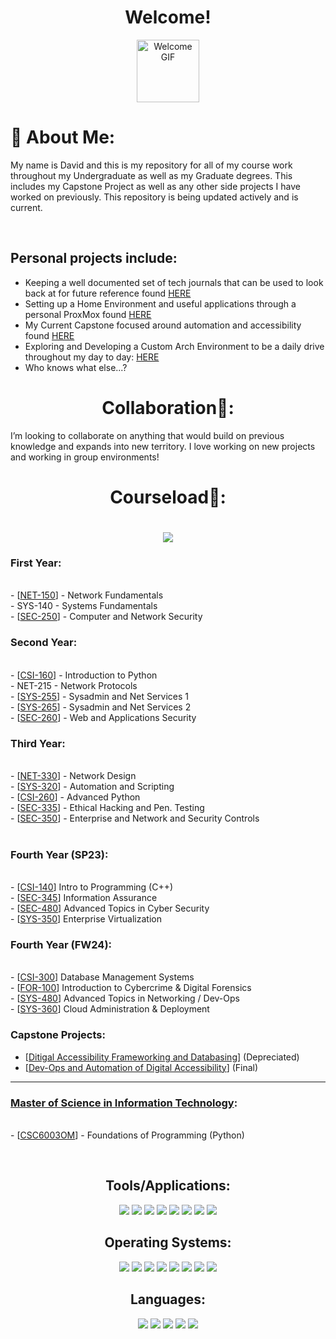 <div align="center">

# Welcome!
<img src="https://media.giphy.com/media/Bl6VoPv34mX2E/giphy.gif" alt="Welcome GIF" width="100">

</div>


  # 💫 About Me:

</div>

My name is David and this is my repository for all of my course work throughout my Undergraduate as well as my Graduate degrees. This includes my Capstone Project as well as any other side projects I have worked on previously. This repository is being updated actively and is current.  

<br>

## Personal projects include:
- Keeping a well documented set of tech journals that can be used to look back at for future reference found [HERE](https://github.com/dthomsen116/dthomsen116/edit/main/README.md#courseload)
- Setting up a Home Environment and useful applications through a personal ProxMox found [HERE](https://github.com/dthomsen116/Capstone23-24/wiki/Design-Project-1)
- My Current Capstone focused around automation and accessibility found [HERE](https://github.com/dthomsen116/AccessibilityAutomation)
- Exploring and Developing a Custom Arch Environment to be a daily drive throughout my day to day: [HERE](https://github.com/dthomsen116/DotFiles)
- Who knows what else...?


<div align="center">

  # Collaboration👯: 

</div>

I’m looking to collaborate on anything that would build on previous knowledge and expands into new territory. I love working on new projects and working in group environments!


<div align="center">

  # Courseload🌱:

  # ![](https://img.shields.io/badge/Maintained%3F-yes-green.svg)
  
</div>

<div>
 
  ### First Year:
  
  <br>- [[NET-150](https://github.com/dthomsen116/NET150/wiki)] - Network Fundamentals
  <br>- SYS-140 - Systems Fundamentals
  <br>- [[SEC-250](https://github.com/dthomsen116/SEC-250/tree/main)] - Computer and Network Security
  
  ### Second Year:
  
  <br>- [[CSI-160](https://github.com/dthomsen116/CSI-160/tree/main)] - Introduction to Python
  <br>- NET-215 - Network Protocols
  <br>- [[SYS-255](https://github.com/dthomsen116/SYS-255)] - Sysadmin and Net Services 1
  <br>- [[SYS-265](https://github.com/dthomsen116/SYS-265)] - Sysadmin and Net Services 2
  <br>- [[SEC-260](https://github.com/dthomsen116/SEC-260)] - Web and Applications Security
  
  ### Third Year:
  
  <br>- [[NET-330](https://github.com/dthomsen116/NET-330)] - Network Design
  <br>- [[SYS-320](https://github.com/dthomsen116/SYS-320)] - Automation and Scripting
  <br>- [[CSI-260](https://github.com/dthomsen116/CSI-260/tree/main)] - Advanced Python
  <br>- [[SEC-335](https://github.com/dthomsen116/SEC-335/wiki)] - Ethical Hacking and Pen. Testing
  <br>- [[SEC-350](https://github.com/dthomsen116/SEC-350/wiki)] - Enterprise and Network and Security Controls<br><br>
  
  ### Fourth Year (SP23):
  
  <br>- [[CSI-140](https://github.com/dthomsen116/CSI-140)] Intro to Programming (C++)
  <br>- [[SEC-345](https://github.com/dthomsen116/SEC-345)] Information Assurance 
  <br>- [[SEC-480](https://github.com/dthomsen116/SEC-480)] Advanced Topics in Cyber Security
  <br>- [[SYS-350](https://github.com/dthomsen116/SYS-350)] Enterprise Virtualization
  
  ### Fourth Year (FW24):
  
  <br>- [[CSI-300](https://github.com/dthomsen116/CSI-300)] Database Management Systems
  <br>- [[FOR-100](https://github.com/dthomsen116/FOR-100)] Introduction to Cybercrime & Digital Forensics 
  <br>- [[SYS-480](https://github.com/dthomsen116/SYS-480)] Advanced Topics in Networking / Dev-Ops
  <br>- [[SYS-360](https://github.com/dthomsen116/SYS-360)] Cloud Administration & Deployment
  
  ### Capstone Projects:
  - [[Ditigal Accessibility Frameworking and Databasing](https://github.com/dthomsen116/Capstone23-24)] (Depreciated) 
  - [[Dev-Ops and Automation of Digital Accessibility](https://github.com/dthomsen116/AccessibilityAutomation)] (Final)

  ---

  ### [Master of Science in Information Technology](https://online.merrimack.edu/masters-information-technology/):
  
  <br>- [[CSC6003OM](https://github.com/dthomsen116/CSC6003OM)] - Foundations of Programming (Python)
  
</div>
<br>
<div align="center">
  
  ## Tools/Applications:
  <img src="https://ziadoua.github.io/m3-Markdown-Badges/badges/Github/github1.svg">
  <img src="https://ziadoua.github.io/m3-Markdown-Badges/badges/Apache/apache1.svg">
  <img src="https://ziadoua.github.io/m3-Markdown-Badges/badges/AWS/aws1.svg">
  <img src="https://ziadoua.github.io/m3-Markdown-Badges/badges/Docker/docker1.svg">
  <img src="https://ziadoua.github.io/m3-Markdown-Badges/badges/Flask/flask1.svg">
  <img src="https://ziadoua.github.io/m3-Markdown-Badges/badges/NGINX/nginx1.svg">
  <img src="https://ziadoua.github.io/m3-Markdown-Badges/badges/Trello/trello1.svg">
  <img src="https://ziadoua.github.io/m3-Markdown-Badges/badges/VisualStudioCode/visualstudiocode1.svg">

  ## Operating Systems:
  <img src="https://ziadoua.github.io/m3-Markdown-Badges/badges/Windows/windows2.svg">
  <img src="https://ziadoua.github.io/m3-Markdown-Badges/badges/macOS/macos2.svg">
  <img src="https://ziadoua.github.io/m3-Markdown-Badges/badges/Linux/linux2.svg">
  <img src="https://ziadoua.github.io/m3-Markdown-Badges/badges/Arch/arch2.svg">
  <img src="https://ziadoua.github.io/m3-Markdown-Badges/badges/Debian/debian2.svg">
  <img src="https://ziadoua.github.io/m3-Markdown-Badges/badges/KaliLinux/kalilinux2.svg">
  <img src="https://ziadoua.github.io/m3-Markdown-Badges/badges/Manjaro/manjaro2.svg">
  <img src="https://ziadoua.github.io/m3-Markdown-Badges/badges/TailsOS/tailsos2.svg">

  ## Languages:
  <img src="https://ziadoua.github.io/m3-Markdown-Badges/badges/C++/c++3.svg">
  <img src="https://ziadoua.github.io/m3-Markdown-Badges/badges/PHP/php3.svg">
  <img src="https://ziadoua.github.io/m3-Markdown-Badges/badges/Markdown/markdown3.svg">
  <img src="https://ziadoua.github.io/m3-Markdown-Badges/badges/Python/python3.svg">
  <img src="https://ziadoua.github.io/m3-Markdown-Badges/badges/Shell/shell3.svg">
</div>

<!---
Shoutout to https://github.com/ziadOUA/m3-Markdown-Badges?tab=readme-ov-file for these badges
-->
